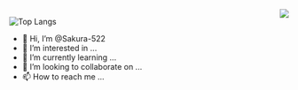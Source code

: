 <img align="right" src="https://github-readme-stats.vercel.app/api?username=Sakura-522&show_icons=true&theme=radical">

![Top Langs](https://github-readme-stats.vercel.app/api/top-langs/?username=Sakura-522)

- 👋 Hi, I’m @Sakura-522
- 👀 I’m interested in ...
- 🌱 I’m currently learning ...
- 💞️ I’m looking to collaborate on ...
- 📫 How to reach me ...

<!---
Sakura-522/Sakura-522 is a ✨ special ✨ repository because its `README.md` (this file) appears on your GitHub profile.
You can click the Preview link to take a look at your changes.
--->
